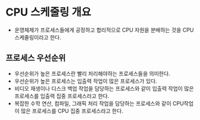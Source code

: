 # CPU 스케줄링 개요

- 운영체제가 프로세스들에게 공정하고 합리적으로 CPU 자원을 분배하는 것을 CPU 스케줄링이라고 한다.

## 프로세스 우선순위

- 우선순위가 높은 프로세스란 빨리 처리해야하는 프로세스들을 의미한다.
- 우선순위가 높은 프로세스는 입출력 작업이 많은 프로세스가 있다.
- 비디오 재생이나 디스크 백업 작업을 담당하는 프로세스와 같이 입출력 작업이 많은 프로세스를 입출력 집중 프로세스라고 한다.
- 복잡한 수학 연산, 컴파일, 그래픽 처리 작업을 담당하는 프로세스와 같이 CPU작업이 많은 프로세스를 CPU 집중 프로세스라고 한다.
